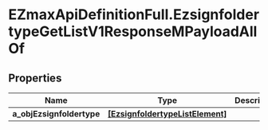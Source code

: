 # EZmaxApiDefinitionFull.EzsignfoldertypeGetListV1ResponseMPayloadAllOf

## Properties

Name | Type | Description | Notes
------------ | ------------- | ------------- | -------------
**a_objEzsignfoldertype** | [**[EzsignfoldertypeListElement]**](EzsignfoldertypeListElement.md) |  | 


